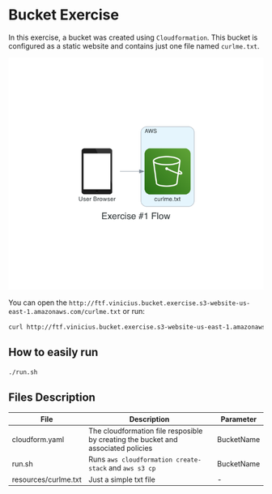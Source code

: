 # Bucket Exercise

In this exercise, a bucket was created using `Cloudformation`. This bucket is configured as a static website and contains just one file named `curlme.txt`.

![alt text](https://github.com/vinixnan/cloudtest/blob/main/diagram/ex1.png?raw=true)

You can open the `http://ftf.vinicius.bucket.exercise.s3-website-us-east-1.amazonaws.com/curlme.txt` or run:

```sh
curl http://ftf.vinicius.bucket.exercise.s3-website-us-east-1.amazonaws.com/curlme.txt
```

## How to easily run

```sh
./run.sh
```

## Files Description

| File  | Description  | Parameter |
|---|---|---|
| cloudform.yaml  | The cloudformation file resposible by creating the bucket and associated policies  | BucketName|
| run.sh  | Runs `aws cloudformation create-stack` and `aws s3 cp`  | BucketName|
| resources/curlme.txt | Just a simple txt file | - |
